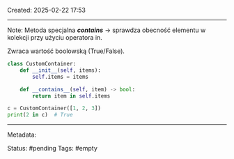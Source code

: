 Created: 2025-02-22 17:53

--- 
Note: 
Metoda specjalna ___contains___ -> sprawdza obecność elementu w kolekcji przy użyciu operatora in.

Zwraca wartość boolowską (True/False).

```python
class CustomContainer:
    def __init__(self, items):
        self.items = items

    def __contains__(self, item) -> bool:
        return item in self.items

c = CustomContainer([1, 2, 3])
print(2 in c)  # True
```

--- 
Metadata: 

Status: #pending 
Tags: #empty